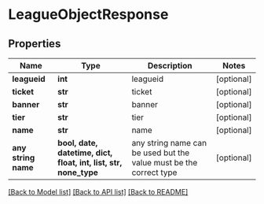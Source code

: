 # LeagueObjectResponse


## Properties
Name | Type | Description | Notes
------------ | ------------- | ------------- | -------------
**leagueid** | **int** | leagueid | [optional] 
**ticket** | **str** | ticket | [optional] 
**banner** | **str** | banner | [optional] 
**tier** | **str** | tier | [optional] 
**name** | **str** | name | [optional] 
**any string name** | **bool, date, datetime, dict, float, int, list, str, none_type** | any string name can be used but the value must be the correct type | [optional]

[[Back to Model list]](../README.md#documentation-for-models) [[Back to API list]](../README.md#documentation-for-api-endpoints) [[Back to README]](../README.md)



